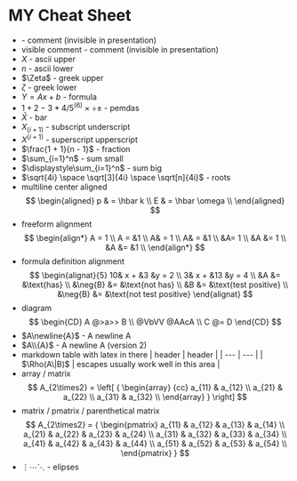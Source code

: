 # MY Cheat Sheet
- $% invisible comment$ - comment (invisible in presentation)
- $\text{visible comment}$ - comment (invisible in presentation)
- $X$ - ascii upper
- $n$ - ascii lower
- $\Zeta$ - greek upper
- $\zeta$ - greek lower
- $Y = Ax + b$ - formula
- $1 + 2 - 3 * 4 /  5 ^ {(6)} \times \div \pm$ - pemdas
- $\bar{X}$ - bar
- $X_{(i + 1)}$ - subscript underscript
- $X^{(i + 1)}$ - superscript upperscript
- $\frac{1 + 1}{n - 1}$ - fraction
- $\sum_{i=1}^n$ - sum small
- $\displaystyle\sum_{i=1}^n$ - sum big
- $\sqrt{4i} \space \sqrt[3]{4i} \space \sqrt[n]{4i}$ - roots
- multiline center aligned
  $$
  \begin{aligned}
  p & = \hbar k \\
  E & = \hbar \omega \\
  \end{aligned}
  $$
- freeform alignment
  $$
  \begin{align*}
  A = 1 \\
  A = &1 \\
  A& = 1 \\
  A& = &1 \\
  &A= 1 \\
  &A &= 1 \\
  &A &= &1 \\
  \end{align*}
  $$
- formula definition alignment
  $$
  \begin{alignat}{5}
  10& x + &3 &y = 2 \\
  3& x + &13 &y = 4 \\
  &A &= &\text{has} \\
  &\neg{B} &= &\text{not has} \\
  &B &= &\text{test positive} \\
  &\neg{B} &= &\text{not test positive}
  \end{alignat}
  $$
- diagram
  $$
  \begin{CD}
  A @>a>> B \\
  @VbVV @AAcA \\
  C @= D
  \end{CD}
  $$
- $A\newline{A}$  - A newline A
- $A\\{A}$  - A newline A (version 2)
- markdown table with latex in there
    | header | header |
    | --- | --- |
    | $\Rho(A\|B)$ | $\text{escapes usually work well in this area}$ |
- array / matrix
  $$
  A_{2\times2} = \left[
    {
      \begin{array}
        {cc}
        a_{11} & a_{12} \\
        a_{21} & a_{22} \\
        a_{31} & a_{32} \\
      \end{array}
    }
  \right]
  $$
- matrix / pmatrix / parenthetical matrix
  $$
  A_{2\times2} =
    {
      \begin{pmatrix}
        a_{11} & a_{12} & a_{13} & a_{14} \\
        a_{21} & a_{22} & a_{23} & a_{24} \\
        a_{31} & a_{32} & a_{33} & a_{34} \\
        a_{41} & a_{42} & a_{43} & a_{44} \\
        a_{51} & a_{52} & a_{53} & a_{54} \\
      \end{pmatrix}
    }
  $$
- $\vdots \cdots \ddots$ - elipses
